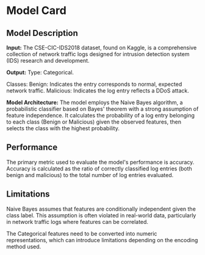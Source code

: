 # Model Card

## Model Description

**Input:** 
The CSE-CIC-IDS2018 dataset, found on Kaggle, is a comprehensive collection of network traffic logs designed for intrusion detection system (IDS) research and development. 

**Output:** 
Type: Categorical. 

Classes:
Benign: Indicates the entry corresponds to normal, expected network traffic.
Malicious: Indicates the log entry reflects a DDoS attack.

**Model Architecture:** 
The model employs the Naive Bayes algorithm, a probabilistic classifier based on Bayes' theorem with a strong assumption of feature independence.
It calculates the probability of a log entry belonging to each class (Benign or Malicious) given the observed features, then selects the class with the highest probability.

## Performance

The primary metric used to evaluate the model's performance is accuracy. Accuracy is calculated as the ratio of correctly classified log entries (both benign and malicious) to the total number of log entries evaluated.


## Limitations

Naive Bayes assumes that features are conditionally independent given the class label. This assumption is often violated in real-world data, particularly in network traffic logs where features can be correlated.

The Categorical features need to be converted into numeric representations, which can introduce limitations depending on the encoding method used.